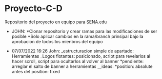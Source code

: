# Proyecto-C-D
Repositorio del proyecto en equipo para SENA.edu
- JOHN: 
*Clonar repositorio y crear ramas para las modificaciones de ser posible
*Solo aplicar cambios en la rama/branch prinsipal bajo la aprobacion de todos los mienbros del equipo

- 07/07/2022 16:26
John:
_estructuracion simple de apartado: Herramientas
_Logos flotantes: posicionado, script para revelarlos al hacer scroll, script para ocultarlos al volver al banner
*pendiente: arreglar el salto de banner a herramientas
__ideas: *position: absolute antes del position: fixed